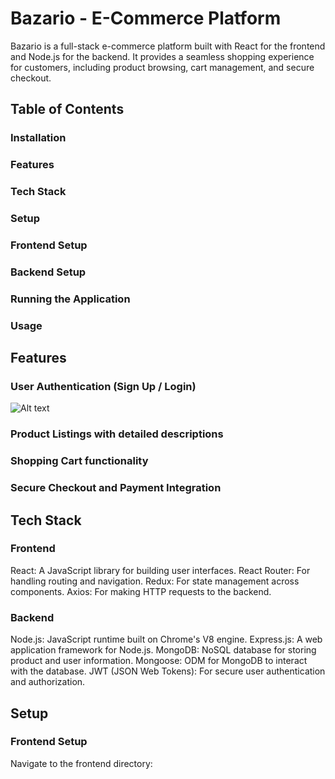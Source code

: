 
# **Bazario - E-Commerce Platform**
Bazario is a full-stack e-commerce platform built with React for the frontend and Node.js for the backend. It provides a seamless shopping experience for customers, including product browsing, cart management, and secure checkout.

## **Table of Contents**
### Installation
### Features
### Tech Stack
### Setup
### Frontend Setup
### Backend Setup
### Running the Application
### Usage

## **Features**
### User Authentication (Sign Up / Login)
![Alt text](./https://github.com/Tahsheen786/Bazario/blob/ec8d1487b35aa8e1117841e834442d4d61608764/frontend/public/Screenshot%202025-05-09%20124038.png)
### Product Listings with detailed descriptions

### Shopping Cart functionality

### Secure Checkout and Payment Integration

## **Tech Stack**
### Frontend
React: A JavaScript library for building user interfaces.
React Router: For handling routing and navigation.
Redux: For state management across components.
Axios: For making HTTP requests to the backend.

### Backend
Node.js: JavaScript runtime built on Chrome's V8 engine.
Express.js: A web application framework for Node.js.
MongoDB: NoSQL database for storing product and user information.
Mongoose: ODM for MongoDB to interact with the database.
JWT (JSON Web Tokens): For secure user authentication and authorization.

## **Setup**
### Frontend Setup
Navigate to the frontend directory:
